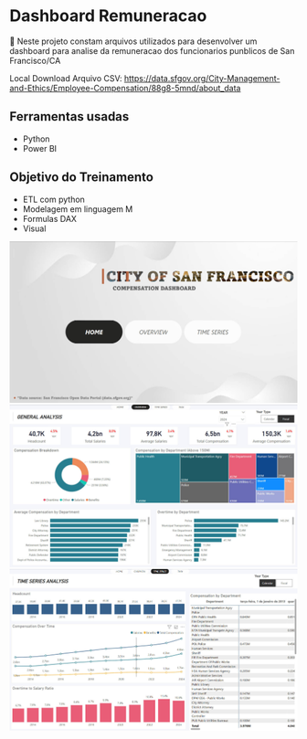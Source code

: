 # Dashboard Remuneracao

📌 Neste projeto constam arquivos utilizados para desenvolver um dashboard para analise da remuneracao dos funcionarios punblicos de San Francisco/CA

Local Download Arquivo CSV: https://data.sfgov.org/City-Management-and-Ethics/Employee-Compensation/88g8-5mnd/about_data

## Ferramentas usadas
- Python
- Power BI

## Objetivo do Treinamento
- ETL com python
- Modelagem em linguagem M
- Formulas DAX
- Visual

![Capa](Proj1-1.3.jpg)
![Página 1](Proj1-2.3.jpg)
![Página 2](Proj1-3.3.jpg)